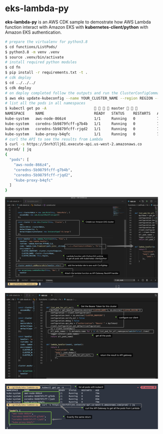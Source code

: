 # eks-lambda-py

**eks-lambda-py** is an AWS CDK sample to demostrate how AWS Lambda function interact with Amazon EKS with **kubernetes-client/python** with Amazon EKS authentication.



```sh
# prepare the virtualenv for python3.8
$ cd functions/ListPods/
$ python3.8 -m venv .venv
$ source .venv/bin/activate
# install required python modules
$ cd fn
$ pip install -r requirements.txt -t .
# cdk deploy
$ cd ../../../
$ cdk deploy
# on deploy completed follow the outputs and run the ClusterConfigCommand
$ aws eks update-kubeconfig --name YOUR_CLUSTER_NAME --region REGION --role-arn YOUR_ROLE_ARN
# list all the pods in all namespaces
$ kubectl get po -A                          master    
NAMESPACE     NAME                       READY   STATUS    RESTARTS   AGE
kube-system   aws-node-866z4             1/1     Running   0          70m
kube-system   coredns-5b9879fcff-g7b4b   1/1     Running   0          76m
kube-system   coredns-5b9879fcff-rjqd2   1/1     Running   0          76m
kube-system   kube-proxy-b4qfc           1/1     Running   0          70m
# curl the API to see the results from Lambda
$ curl -s https://5nrh3llj61.execute-api.us-west-2.amazonaws.co
m/prod/ | jq
{
  "pods": [
    "aws-node-866z4",
    "coredns-5b9879fcff-g7b4b",
    "coredns-5b9879fcff-rjqd2",
    "kube-proxy-b4qfc"
  ]
}
```





![](images/01.png)

![](images/02.png)

![](images/03.png)
